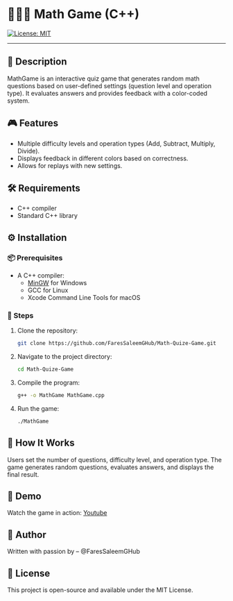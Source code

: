 # 🧮🎲➕ Math Game (C++)
[![License: MIT](https://img.shields.io/badge/License-MIT-yellow.svg)](LICENSE)

---

## 📄 Description
MathGame is an interactive quiz game that generates random math questions based on user-defined settings (question level and operation type). It evaluates answers and provides feedback with a color-coded system.

## 🎮 Features
- Multiple difficulty levels and operation types (Add, Subtract, Multiply, Divide).
- Displays feedback in different colors based on correctness.
- Allows for replays with new settings.

## 🛠️ Requirements
- C++ compiler
- Standard C++ library

## ⚙️ Installation
### 📦 Prerequisites
- A C++ compiler:
  - [MinGW](http://www.mingw.org/) for Windows
  - GCC for Linux
  - Xcode Command Line Tools for macOS

### 🧭 Steps
1. Clone the repository:
   ```bash
   git clone https://github.com/FaresSaleemGHub/Math-Quize-Game.git
   
2. Navigate to the project directory:
   ```bash
   cd Math-Quize-Game
3. Compile the program:
   ```bash
   g++ -o MathGame MathGame.cpp
4. Run the game:
   ```bash
   ./MathGame
   
## 🧠 How It Works
Users set the number of questions, difficulty level, and operation type. The game generates random questions, evaluates answers, and displays the final result.

## 🎥 Demo
Watch the game in action: [Youtube](https://www.youtube.com/watch?v=lgqJ73aWq-c)

## 👤 Author
Written with passion by – @FaresSaleemGHub

## 📜 License
This project is open-source and available under the MIT License.

